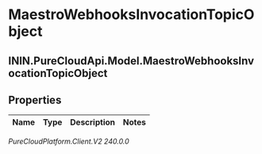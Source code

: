# MaestroWebhooksInvocationTopicObject

## ININ.PureCloudApi.Model.MaestroWebhooksInvocationTopicObject

## Properties

|Name | Type | Description | Notes|
|------------ | ------------- | ------------- | -------------|



_PureCloudPlatform.Client.V2 240.0.0_
